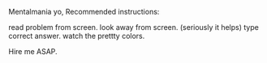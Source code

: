 Mentalmania yo,
Recommended instructions: 

read problem from screen. 
look away from screen. (seriously it helps)
type correct answer.
watch the prettty colors. 

Hire me ASAP. 
